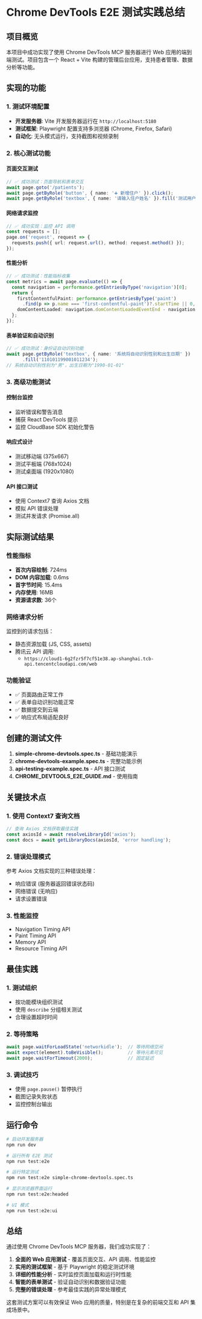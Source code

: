 # Chrome DevTools E2E 测试实践总结

## 项目概览

本项目中成功实现了使用 Chrome DevTools MCP 服务器进行 Web 应用的端到端测试。项目包含一个 React + Vite 构建的管理后台应用，支持患者管理、数据分析等功能。

## 实现的功能

### 1. 测试环境配置

- **开发服务器**: Vite 开发服务器运行在 `http://localhost:5180`
- **测试框架**: Playwright 配置支持多浏览器 (Chrome, Firefox, Safari)
- **自动化**: 无头模式运行，支持截图和视频录制

### 2. 核心测试功能

#### 页面交互测试
```typescript
// ✅ 成功测试：页面导航和表单交互
await page.goto('/patients');
await page.getByRole('button', { name: '➕ 新增住户' }).click();
await page.getByRole('textbox', { name: '请输入住户姓名' }).fill('测试用户');
```

#### 网络请求监控
```typescript
// ✅ 成功实现：监控 API 调用
const requests = [];
page.on('request', request => {
  requests.push({ url: request.url(), method: request.method() });
});
```

#### 性能分析
```typescript
// ✅ 成功测试：性能指标收集
const metrics = await page.evaluate(() => {
  const navigation = performance.getEntriesByType('navigation')[0];
  return {
    firstContentfulPaint: performance.getEntriesByType('paint')
      .find(p => p.name === 'first-contentful-paint')?.startTime || 0,
    domContentLoaded: navigation.domContentLoadedEventEnd - navigation.domContentLoadedEventStart
  };
});
```

#### 表单验证和自动识别
```typescript
// ✅ 成功测试：身份证自动识别功能
await page.getByRole('textbox', { name: '系统将自动识别性别和出生日期' })
      .fill('110101199001011234');
// 系统自动识别性别为"男"，出生日期为"1990-01-01"
```

### 3. 高级功能测试

#### 控制台监控
- 监听错误和警告消息
- 捕获 React DevTools 提示
- 监控 CloudBase SDK 初始化警告

#### 响应式设计
- 测试移动端 (375x667)
- 测试平板端 (768x1024)
- 测试桌面端 (1920x1080)

#### API 接口测试
- 使用 Context7 查询 Axios 文档
- 模拟 API 错误处理
- 测试并发请求 (Promise.all)

## 实际测试结果

### 性能指标
- **首次内容绘制**: 724ms
- **DOM 内容加载**: 0.6ms
- **首字节时间**: 15.4ms
- **内存使用**: 16MB
- **资源请求数**: 36个

### 网络请求分析
监控到的请求包括：
- 静态资源加载 (JS, CSS, assets)
- 腾讯云 API 调用:
  - `https://cloud1-6g2fzr5f7cf51e38.ap-shanghai.tcb-api.tencentcloudapi.com/web`

### 功能验证
- ✅ 页面路由正常工作
- ✅ 表单自动识别功能正常
- ✅ 数据提交到云端
- ✅ 响应式布局适配良好

## 创建的测试文件

1. **simple-chrome-devtools.spec.ts** - 基础功能演示
2. **chrome-devtools-example.spec.ts** - 完整功能示例
3. **api-testing-example.spec.ts** - API 接口测试
4. **CHROME_DEVTOOLS_E2E_GUIDE.md** - 使用指南

## 关键技术点

### 1. 使用 Context7 查询文档
```typescript
// 查询 Axios 文档获取最佳实践
const axiosId = await resolveLibraryId('axios');
const docs = await getLibraryDocs(axiosId, 'error handling');
```

### 2. 错误处理模式
参考 Axios 文档实现的三种错误处理：
- 响应错误 (服务器返回错误状态码)
- 网络错误 (无响应)
- 请求设置错误

### 3. 性能监控
- Navigation Timing API
- Paint Timing API
- Memory API
- Resource Timing API

## 最佳实践

### 1. 测试组织
- 按功能模块组织测试
- 使用 `describe` 分组相关测试
- 合理设置超时时间

### 2. 等待策略
```typescript
await page.waitForLoadState('networkidle');  // 等待网络空闲
await expect(element).toBeVisible();         // 等待元素可见
await page.waitForTimeout(2000);             // 固定延迟
```

### 3. 调试技巧
- 使用 `page.pause()` 暂停执行
- 截图记录失败状态
- 监控控制台输出

## 运行命令

```bash
# 启动开发服务器
npm run dev

# 运行所有 E2E 测试
npm run test:e2e

# 运行特定测试
npm run test:e2e simple-chrome-devtools.spec.ts

# 显示浏览器界面运行
npm run test:e2e:headed

# UI 模式
npm run test:e2e:ui
```

## 总结

通过使用 Chrome DevTools MCP 服务器，我们成功实现了：

1. **全面的 Web 应用测试** - 覆盖页面交互、API 调用、性能监控
2. **实用的测试框架** - 基于 Playwright 的稳定测试环境
3. **详细的性能分析** - 实时监控页面加载和运行时性能
4. **智能的表单测试** - 验证自动识别和数据验证功能
5. **完整的错误处理** - 参考最佳实践的异常处理模式

这套测试方案可以有效保证 Web 应用的质量，特别是在复杂的前端交互和 API 集成场景中。